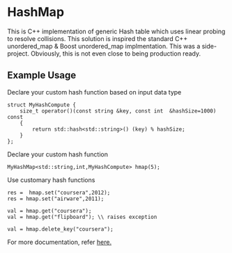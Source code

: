 # HashMap
This is C++ implementation of generic Hash table which uses linear probing to resolve collisions. This solution is inspired the standard C++ unordered_map & Boost unordered_map implmentation. This was a side-project. Obviously, this is not even close to being production ready.

## Example Usage

Declare your custom hash function based on input data type

```
struct MyHashCompute {
	size_t operator()(const string &key, const int  &hashSize=1000) const
	{
		return std::hash<std::string>() (key) % hashSize;
	}
};
```

Declare your custom hash function

```
MyHashMap<std::string,int,MyHashCompute> hmap(5);
```

Use customary hash functions

```
res =  hmap.set("coursera",2012);
res = hmap.set("airware",2011);

val = hmap.get("coursera");
val = hmap.get("flipboard"); \\ raises exception

val = hmap.delete_key("coursera");
```

For more documentation, refer [here.](https://github.com/Chinmay26/HashMap/blob/master/tests/Documentation)
